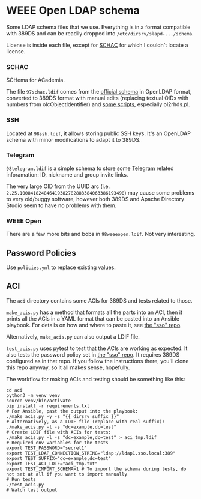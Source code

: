 # WEEE Open LDAP schema

Some LDAP schema files that we use. Everything is in a format compatible with 389DS and can be readily dropped into `/etc/dirsrv/slapd-.../schema`.

License is inside each file, except for [SCHAC](https://wiki.refeds.org/display/STAN/SCHAC+Releases) for which I couldn't locate a license.

### SCHAC

SCHema for ACademia.

The file `97schac.ldif` comes from the [official schema](https://wiki.refeds.org/display/STAN/SCHAC+Releases) in OpenLDAP format, converted to 389DS format with manual edits (replacing textual OIDs with numbers from olcObjectIdentifier) and [some scripts](https://directory.fedoraproject.org/docs/389ds/howto/howto-openldapmigration.html), especially ol2rhds.pl.

### SSH

Located at `98ssh.ldif`, it allows storing public SSH keys. It's an OpenLDAP schema with minor modifications to adapt it to 389DS.

### Telegram

`98telegram.ldif` is a simple schema to store some [Telegram](https://telegram.org/) related inforamation: ID, nickname and group invite links.

The very large OID from the UUID arc (i.e. `2.25.100841824846419382782883384063386193490`) may cause some problems to very old/buggy software, however both 389DS and Apache Directory Studio seem to have no problems with them.

### WEEE Open

There are a few more bits and bobs in `98weeeopen.ldif`. Not very interesting.

## Password Policies

Use `policies.yml` to replace existing values.

## ACI

The `aci` directory contains some ACIs for 389DS and tests related to those.

`make_acis.py` has a method that formats all the parts into an ACI, then it prints all the ACIs in a YAML format that can be
pasted into an Ansible playbook. For details on how and where to paste it, see
[the "sso" repo](https://github.com/WEEE-Open/sso).

Alternatively, `make_acis.py` can also output a LDIF file.

`test_acis.py` uses pytest to test that the ACIs are working as expected. It also tests the password policy set in
[the "sso" repo](https://github.com/WEEE-Open/sso). It requires 389DS configured as in that repo. If you follow the
instructions there, you'll clone this repo anyway, so it all makes sense, hopefully.

The workflow for making ACIs and testing should be something like this:

```shell
cd aci
python3 -m venv venv
source venv/bin/activate
pip install -r requirements.txt
# For Ansible, past the output into the playbook:
./make_acis.py -y -s "{{ dirsrv_suffix }}"
# Alternatively, as a LDIF file (replace with real suffix):
./make_acis.py -l -s "dc=example,dc=test"
# Create LDIF file with ACIs for tests:
./make_acis.py -l -s "dc=example,dc=test" > aci_tmp.ldif
# Required env variables for the tests
export TEST_PASSWORD="secret1"
export TEST_LDAP_CONNECTION_STRING="ldap://ldap1.sso.local:389"
export TEST_SUFFIX="dc=example,dc=test"
export TEST_ACI_LDIF="aci_tmp.txt"
export TEST_IMPORT_SCHEMA=1 # To import the schema during tests, do not set at all if you want to import manually
# Run tests
./test_acis.py
# Watch test output
```
